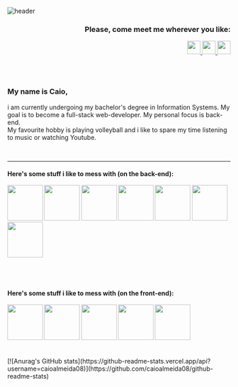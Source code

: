 ![header](https://capsule-render.vercel.app/api?type=waving&color=0:0c75e6,50:05c9f9,100:00ee6e&height=170&section=header&text=Hi!&desc=I%20guess%3F&fontSize=45&fontAlignY=35&fontColor=fff&descAlign=95&descSize=15&animation=fadeIn)
<h3 align="right">
   Please, come meet me wherever you like:
</h3>
<p align="right">
   <a href="https://www.linkedin.com/in/caio-de-almeida-araujo/">
   <img height="30" src="https://cdn.jsdelivr.net/gh/devicons/devicon/icons/linkedin/linkedin-original.svg"/>
   </a>
   <a href="https://www.instagram.com/caiomknh/">
   <img height="30" src="https://upload.wikimedia.org/wikipedia/commons/thumb/a/a5/Instagram_icon.png/480px-Instagram_icon.png"/>
   </a>
   <a href="https://wa.me/5588993552505">
   <img height="30" src="https://www.pngall.com/wp-content/uploads/13/Whatsapp-Logo-PNG-Image.png"/>
   </a>
</p>
<br>
<br>
<h3>
   My name is Caio,
</h3>
<p>i am currently undergoing my bachelor's degree in Information Systems. My goal is to become a full-stack web-developer. My personal focus is back-end. 
   <br> My favourite hobby is playing volleyball and i like to spare my time listening to music or watching Youtube.
</p>
<br>
<hr>
<h4> Here's some stuff i like to mess with (on the back-end):
   <br>
   <br>
   <img height="80" src="https://cdn.jsdelivr.net/gh/devicons/devicon/icons/typescript/typescript-original.svg" />
   <img height="80" src="https://cdn.jsdelivr.net/gh/devicons/devicon/icons/javascript/javascript-original.svg" />
   <img height="80" src="https://cdn.jsdelivr.net/gh/devicons/devicon/icons/nodejs/nodejs-original-wordmark.svg" />
   <img height="80" src="https://cdn.jsdelivr.net/gh/devicons/devicon/icons/express/express-original-wordmark.svg" />
   <img height="80" src="https://cdn.jsdelivr.net/gh/devicons/devicon/icons/sequelize/sequelize-original-wordmark.svg" />
   <img height="80" src="https://cdn.jsdelivr.net/gh/devicons/devicon/icons/mysql/mysql-original-wordmark.svg" />
   <img height="80" src="https://cdn.jsdelivr.net/gh/devicons/devicon/icons/postgresql/postgresql-original-wordmark.svg" />
   <br>
   <br>
</h4>
<br>
<h4> Here's some stuff i like to mess with (on the front-end):
   <br>
   <br>
   <img height="80" src="https://cdn.jsdelivr.net/gh/devicons/devicon/icons/react/react-original-wordmark.svg" />
   <img height="80" src="https://cdn.jsdelivr.net/gh/devicons/devicon/icons/nextjs/nextjs-original-wordmark.svg" />
   <img height="80" src="https://cdn.jsdelivr.net/gh/devicons/devicon/icons/html5/html5-original-wordmark.svg" />
   <img height="80" src="https://cdn.jsdelivr.net/gh/devicons/devicon/icons/tailwindcss/tailwindcss-original-wordmark.svg" />
   <img height="80" src="https://cdn.jsdelivr.net/gh/devicons/devicon/icons/css3/css3-original-wordmark.svg" />
   <br>
   <br>
</h4>
[![Anurag's GitHub stats](https://github-readme-stats.vercel.app/api?username=caioalmeida08)](https://github.com/caioalmeida08/github-readme-stats)
